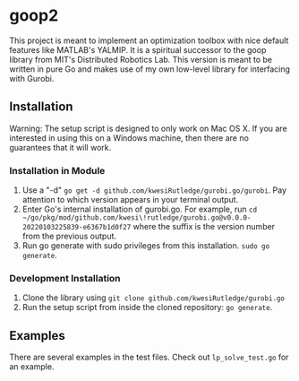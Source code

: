 # goop2
This project is meant to implement an optimization toolbox with nice default features like MATLAB's YALMIP. It is a spiritual successor to the goop library from MIT's Distributed Robotics Lab. This version is meant to be written in pure Go and makes use of my own low-level library for interfacing with Gurobi.

## Installation

Warning: The setup script is designed to only work on Mac OS X. If you are interested in using this on a Windows machine, then there are no guarantees that it will work.

### Installation in Module

1. Use a "-d" `go get -d github.com/kwesiRutledge/gurobi.go/gurobi`. Pay attention to which version appears in your terminal output.
2. Enter Go's internal installation of gurobi.go. For example, run `cd ~/go/pkg/mod/github.com/kwesi\!rutledge/gurobi.go@v0.0.0-20220103225839-e6367b1d0f27` where the suffix is the version number from the previous output.
3. Run go generate with sudo privileges from this installation. `sudo go generate`.

### Development Installation

1. Clone the library using `git clone github.com/kwesiRutledge/gurobi.go `
2. Run the setup script from inside the cloned repository: `go generate`.

## Examples

There are several examples in the test files. Check out `lp_solve_test.go` for an example.